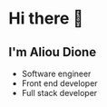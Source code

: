 # Hi there 👋
## I'm Aliou Dione
- Software engineer
- Front end developer
- Full stack developer








